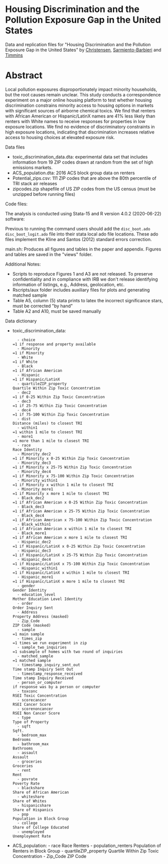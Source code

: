 # Housing Discrimination and the Pollution Exposure Gap in the United States

Data and replication files for "Housing Discrimination and the Pollution Exposure Gap in the United States" by  [Christensen](https://peter-christensen-pe55.squarespace.com/christensen),  [Sarmiento-Barbieri](https://ignaciomsarmiento.github.io/) and  [Timmins](https://sites.duke.edu/christophertimmins/)

# Abstract

Local pollution exposures disproportionately impact minority households, but the root causes remain unclear. This study conducts a correspondence experiment on a major online housing platform to test whether housing discrimination constrains minority access to housing options in markets with significant sources of airborne chemical toxics.  We find that renters with African American or Hispanic/LatinX names are 41% less likely than renters with White names to receive responses for properties in low exposure locations.  We find no evidence of discriminatory constraints in high exposure locations, indicating that discrimination increases relative access to housing choices at elevated exposure risk.  



Data files

- toxic_discrimination_data.dta: experimental data set that includes information from 19 ZIP codes drawn at random from the set of high emissions markets. 
- ACS_population.dta: 2016 ACS block group data on renters 
- Potential_zips.csv: 111 ZIP codes that are above the 80th percentile of TRI stack air releases
- zipcodes.zip shapefile of US ZIP codes from the US census (must be unzipped before running files)

Code files:

The analysis is conducted using Stata-15 and R version 4.0.2 (2020-06-22) software:

Previous to running the command users should add the `disc_boot.ado` `disc_boot_logit.ado` file into their  stata local ado file locations. These ado files implement the  Kline and Santos (2012) standard errors correction.

main.sh: Produces all figures and tables in the paper and appendix. Figures and tables are saved in the "views" folder. 

Additional Notes:

-  Scripts to reproduce Figures 1 and A3 are not released. To preserve confidentiality and in compliance with IRB we don't release identifying information of  listings, e.g., Address, geolocation, etc.
-  Rscripts/aux folder includes auxiliary files for plots and generating matched sample
-  Table A5, column (5) stata prints to latex the incorrect significance stars, must be corrected "by hand"
-  Table A2 and A10, must be saved manually


 
Data dictionary

- toxic_discrimination_data:

		- choice                                                                                         =1 if response and property available
		- Minority                                                                                                              =1 if Minority
		- White                                                                                                                    =1 if White
		- Black                                                                                                         =1 if African American
		- Hispanic                                                                                                       =1 if Hispanic/LatinX
		- quartileZIP_property                                                                         Quartile Within Zip Toxic Concentration
		- dec2                                                                                       =1 if 0-25 Within Zip Toxic Concentration
		- dec3                                                                                      =1 if 25-75 Within Zip Toxic Concentration
		- dec4                                                                                     =1 if 75-100 Within Zip Toxic Concentration
		- dist                                                                                                 Distance (miles) to closest TRI
		- within1                                                                                              =1 within 1 mile to closest TRI
		- more1                                                                                             =1 more than 1 mile to closest TRI
		- race                                                                                                                   Race Identity
		- Minority_dec2                                                                   =1 if Minority x 0-25 Within Zip Toxic Concentration
		- Minority_dec3                                                                  =1 if Minority x 25-75 Within Zip Toxic Concentration
		- Minority_dec4                                                                 =1 if Minority x 75-100 Within Zip Toxic Concentration
		- Minority_within1                                                                       =1 if Minority x within 1 mile to closest TRI
		- Minority_more1                                                                           =1 if Minority x more 1 mile to closest TRI
		- Black_dec2                                                              =1 if African American x 0-25 Within Zip Toxic Concentration
		- Black_dec3                                                             =1 if African American x 25-75 Within Zip Toxic Concentration
		- Black_dec4                                                            =1 if African American x 75-100 Within Zip Toxic Concentration
		- Black_within1                                                                  =1 if African American x within 1 mile to closest TRI
		- Black_more1                                                                      =1 if African American x more 1 mile to closest TRI
		- Hispanic_dec2                                                            =1 if Hispanic/LatinX x 0-25 Within Zip Toxic Concentration
		- Hispanic_dec3                                                           =1 if Hispanic/LatinX x 25-75 Within Zip Toxic Concentration
		- Hispanic_dec4                                                          =1 if Hispanic/LatinX x 75-100 Within Zip Toxic Concentration
		- Hispanic_within1                                                                =1 if Hispanic/LatinX x within 1 mile to closest TRI
		- Hispanic_more1                                                                    =1 if Hispanic/LatinX x more 1 mile to closest TRI
		- gender                                                                                                               Gender Identity
		- education_level                                                                                      Mother Education Level Identity
		- order                                                                                                             Order Inquiry Sent
		- Address                                                                                                    Property Address (masked)
		- Zip_Code                                                                                                           ZIP Code (masked)
		- sample                                                                                                                =1 main sample
		- times_zip                                                                                          =1 times we run experiment in zip
		- sample_two_inquiries                                                               =1 subsample of homes with two round of inquiries
		- matched_sample                                                                                                     =1 matched sample
		- timestamp_inquiry_sent_out                                                                               Time stamp Inquiry Sent Out
		- timestamp_response_received                                                                              Time stamp Inquiry Received
		- person_or_computer                                                                           if response was by a person or computer
		- toxconc                                                                                                     RSEI Toxic Concentration
		- scorecancer                                                                                                        RSEI Cancer Score
		- scorenoncancer                                                                                                 RSEI Non Cancer Score
		- type                                                                                                                Type of Property
		- sqft                                                                                                                           Sqft.
		- bedroom_max                                                                                                                 Bedrooms
		- bathroom_max                                                                                                               Bathrooms
		- assault                                                                                                                      Assault
		- groceries                                                                                                                  Groceries
		- rent                                                                                                                            Rent
		- povrate                                                                                                                 Poverty Rate
		- blackshare                                                                                                 Share of African American
		- whiteshare                                                                                                           Share of Whites
		- hispanicshare                                                                                                     Share of Hispanics
		- pop                                                                                                        Population in Block Group
		- college                                                                                                    Share of College Educated
		- unemployed                                                                                                         Unemployment Rate

- ACS_population:
		- race                                                                                                                    Race Renters
		- population_renters                                                                              Population of Renters in Block Group
		- quartileZIP_property                                                                         Quartile Within Zip Toxic Concentration
		- Zip_Code                                                                                                                    ZIP Code